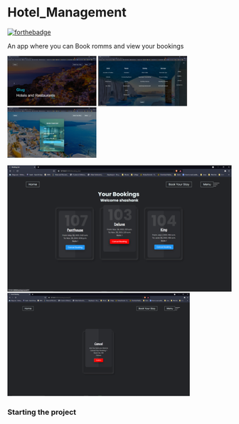 # Hotel_Management

[![forthebadge](https://forthebadge.com/images/badges/made-with-python.svg)](https://forthebadge.com)

An app where you can Book romms and view your bookings

<img src="https://github.com/shashank725/Hotel_Management/blob/main/system/static/system/Screenshot1.png" alt="main" style="width:200px;"/>

<img src="https://github.com/shashank725/Hotel_Management/blob/main/system/static/system/Screenshot2.png" alt="menu" style="width:200px;"/>

<img src="https://github.com/shashank725/Hotel_Management/blob/main/system/static/system/Screenshot3.png" alt="book" style="width:200px;"/>

<p float="left">
  <img src="https://github.com/shashank725/Hotel_Management/blob/main/system/static/system/Screenshot4.png" width="600" />
  <img src="https://github.com/shashank725/Hotel_Management/blob/main/system/static/system/Screenshot5.png" width="410" />
</p>

<h3>Starting the project</h3>


